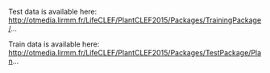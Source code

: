 Test data is available here:
http://otmedia.lirmm.fr/LifeCLEF/PlantCLEF2015/Packages/TrainingPackage/...

Train data is available here: 
http://otmedia.lirmm.fr/LifeCLEF/PlantCLEF2015/Packages/TestPackage/Plan...
